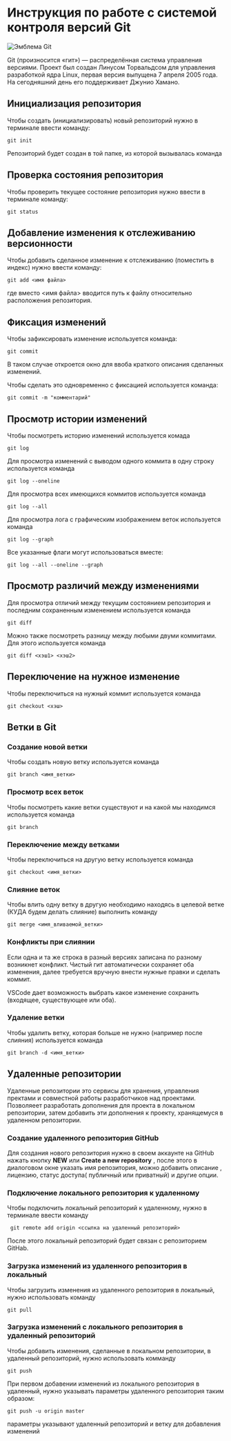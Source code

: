 # **Инструкция по работе с системой контроля версий Git**

![Эмблема Git](git.jpg)

Git (произносится «гит») — распределённая система управления версиями. Проект был создан Линусом Торвальдсом для управления разработкой ядра Linux, первая версия выпущена 7 апреля 2005 года. На сегодняшний день его поддерживает Джунио Хамано.

## Инициализация репозитория

Чтобы создать (инициализировать) новый репозиторий нужно в терминале ввести команду:

    git init

Репозиторий будет создан в той папке, из которой вызывалась команда

## Проверка состояния репозитория

Чтобы проверить текущее состояние репозитория нужно ввести в терминале команду:

    git status

## Добавление изменения к отслеживанию версионности

Чтобы добавить сделанное изменение к отслеживанию (поместить в индекс) нужно ввести команду:

    git add <имя файла>

где вместо <имя файла> вводится путь к файлу относительно расположения репозитория.

## Фиксация изменений

Чтобы зафиксировать изменение используется команда:

    git commit

В таком случае откроется окно для ввоба краткого описания сделанных изменений.

Чтобы сделать это одновременно с фиксацией используется команда:

    git commit -m "комментарий"

## Просмотр истории изменений

Чтобы посмотреть историю изменений используется комада

    git log

Для просмотра изменений с выводом одного коммита в одну строку используется команда

    git log --oneline

Для просмотра всех имеющихся коммитов используется команда

    git log --all

Для просмотра лога с графическим изображением веток используется команда

    git log --graph

Все указанные флаги могут использоваться вместе:

    git log --all --oneline --graph

## Просмотр различий между изменениями

Для просмотра отличий между текущим состоянием репозитория и последним сохраненным изменением используется команда

    git diff

Можно также посмотреть разницу между любыми двуми коммитами. Для этого используется команда

    git diff <хэш1> <хэш2>

## Переключение на нужное изменение

Чтобы переключиться на нужный коммит используется команда

    git checkout <хэш>

## Ветки в Git

### Создание новой ветки

Чтобы создать новую ветку используется команда

    git branch <имя_ветки>

### Просмотр всех веток

Чтобы посмотреть какие ветки существуют и на какой мы находимся используется команда

    git branch

### Переключение между ветками

Чтобы переключиться на другую ветку используется команда

    git checkout <имя_ветки>

### Слияние веток

Чтобы влить одну ветку в другую необходимо находясь в целевой ветке (КУДА будем делать слияние) выполнить команду

    git merge <имя_вливаемой_ветки>

### Конфликты при слиянии

Если одна и та же строка в разный версиях записана по разному возникнет конфликт.
Чистый гит автоматически сохраняет оба изменения, далее требуется вручную внести нужные правки и сделать коммит.

VSСode дает возможность выбрать какое изменение сохранить (входящее, существующее или оба).

### Удаление ветки

Чтобы удалить ветку, которая больше не нужно (например после слияния) используется команда

    git branch -d <имя_ветки>

## Удаленные репозитории

Удаленные репозитории это сервисы для хранения, управления  пректами и совместной работы разработчиков над проектами. Позволяеет разработать дополнения для проекта в локальном репозитории, затем добавить эти дополнения  к проекту, хранящемуся  в удаленном репозитории.

### Создание удаленного репозитория  GitHub

Для создания нового репозитория нужно  в своем аккаунте на GitHub  нажать кнопку **NEW** или **Create a new repository** , после этого в диалоговом окне указать имя репозитория, можно добавить описание , лицензию, статус доступа( публичный или приватный) и другие опции.

### Подключение локального репозитория к удаленному

Чтобы подключить локальный репозиторий к удаленному, нужно в терминале ввести команду

     git remote add origin <ссылка на удаленный репозиторий>

После этого локальный репозиторий будет связан  с репозиторием GitHab.

### Загрузка изменений  из удаленного репозитория в локальный

Чтобы загрузить изменения из удаленного репозитория в локальный, нужно использовать команду

    git pull

### Загрузка изменений с локального репозитория  в удаленный репозиторий

Чтобы добавить изменения, сделанные в локальном репозитории, в удаленный репозиторий, нужно использовать комманду

    git push

При первом добавении изменений из локального репозитория в удаленный, нужно указывать параметры удаленного репозитория таким образом:

    git push -u origin master 

параметры указывают удаленный репозиторий и ветку для добавления изменений